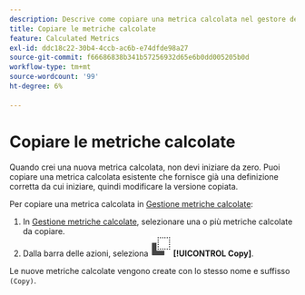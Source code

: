 ```yaml
---
description: Descrive come copiare una metrica calcolata nel gestore delle metriche calcolate
title: Copiare le metriche calcolate
feature: Calculated Metrics
exl-id: ddc18c22-30b4-4ccb-ac6b-e74dfde98a27
source-git-commit: f66686838b341b57256932d65e6b0dd005205b0d
workflow-type: tm+mt
source-wordcount: '99'
ht-degree: 6%

---
```



# Copiare le metriche calcolate

Quando crei una nuova metrica calcolata, non devi iniziare da zero. Puoi copiare una metrica calcolata esistente che fornisce già una definizione corretta da cui iniziare, quindi modificare la versione copiata.

Per copiare una metrica calcolata in [Gestione metriche calcolate](cm-manager.md):

1. In [Gestione metriche calcolate](cm-manager.md), selezionare una o più metriche calcolate da copiare.
1. Dalla barra delle azioni, seleziona ![Copia](/help/assets/icons/Copy.svg) **[!UICONTROL Copy]**.

Le nuove metriche calcolate vengono create con lo stesso nome e suffisso `(Copy)`.

